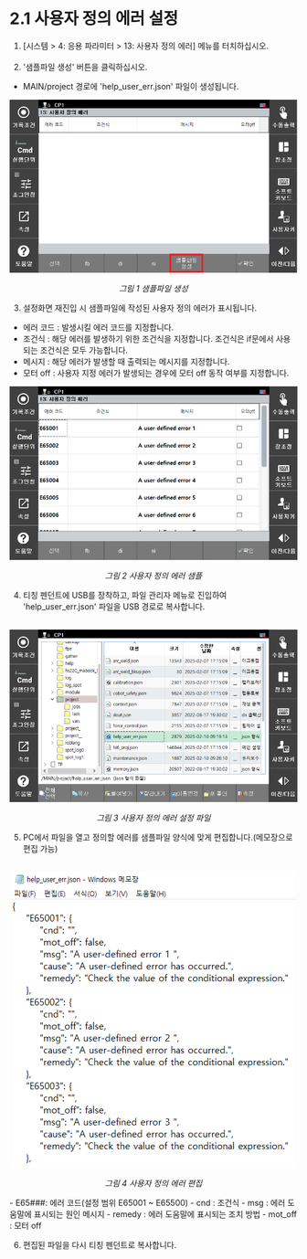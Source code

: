﻿# 2.1 사용자 정의 에러 설정

1. \[시스템 &gt; 4: 응용 파라미터 &gt; 13: 사용자 정의 에러\] 메뉴를 터치하십시오.<br><br>
2. '샘플파일 생성' 버튼을 클릭하십시오.<br>
* MAIN/project 경로에 'help_user_err.json' 파일이 생성됩니다.
<p align="center">
 <img src="../_assets/image1.png"></img>
 <em><p align="center">그림 1 샘플파일 생성</p></em>
</p>

3. 설정화면 재진입 시 샘플파일에 작성된 사용자 정의 에러가 표시됩니다.
-   에러 코드 : 발생시킬 에러 코드를 지정합니다.
-	조건식 : 해당 에러를 발생하기 위한 조건식을 지정합니다. 조건식은 if문에서 사용되는 조건식은 모두 가능합니다.
-	메시지 : 해당 에러가 발생할 때 출력되는 메시지를 지정합니다.
-	모터 off : 사용자 지정 에러가 발생되는 경우에 모터 off 동작 여부를 지정합니다.
<p align="center">
 <img src="../_assets/image2.png"></img>
 <em><p align="center">그림 2 사용자 정의 에러 샘플</p></em>
</p>

4. 티칭 펜던트에 USB를 장착하고, 파일 관리자 메뉴로 진입하여 'help_user_err.json' 파일을 USB 경로로 복사합니다.<br><br>
<p align="center">
 <img src="../_assets/image3.png"></img>
 <em><p align="center">그림 3 사용자 정의 에러 설정 파일</p></em>
</p>

5. PC에서 파일을 열고 정의할 에러를 샘플파일 양식에 맞게 편집합니다.(메모장으로 편집 가능)<br><br>
<p align="center">
 <img src="../_assets/image4.png"></img>
 <em><p align="center">그림 4 사용자 정의 에러 편집</p></em>
</p>
-   E65###: 에러 코드(설정 범위 E65001 ~ E65500)
-	cnd : 조건식
-	msg : 에러 도움말에 표시되는 원인 메시지
-   remedy : 에러 도움말에 표시되는 조치 방법
-	mot_off : 모터 off

6. 편집된 파일을 다시 티칭 펜던트로 복사합니다.